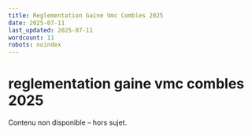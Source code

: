 ```yaml
---
title: Reglementation Gaine Vmc Combles 2025
date: 2025-07-11
last_updated: 2025-07-11
wordcount: 11
robots: noindex
---
```


# reglementation gaine vmc combles 2025

Contenu non disponible – hors sujet.